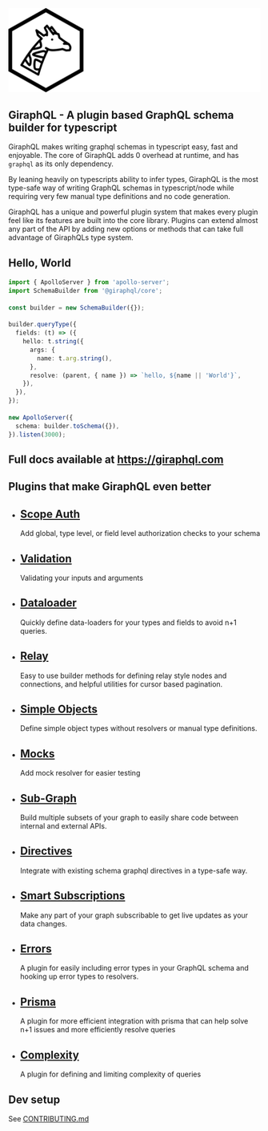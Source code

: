 ![GiraphQL](./website/public/assets/logo-name-auto.svg)

## GiraphQL - A plugin based GraphQL schema builder for typescript

GiraphQL makes writing graphql schemas in typescript easy, fast and enjoyable. The core of GiraphQL
adds 0 overhead at runtime, and has `graphql` as its only dependency.

By leaning heavily on typescripts ability to infer types, GiraphQL is the most type-safe way of
writing GraphQL schemas in typescript/node while requiring very few manual type definitions and no
code generation.

GiraphQL has a unique and powerful plugin system that makes every plugin feel like its features are
built into the core library. Plugins can extend almost any part of the API by adding new options or
methods that can take full advantage of GiraphQLs type system.

## Hello, World

```typescript
import { ApolloServer } from 'apollo-server';
import SchemaBuilder from '@giraphql/core';

const builder = new SchemaBuilder({});

builder.queryType({
  fields: (t) => ({
    hello: t.string({
      args: {
        name: t.arg.string(),
      },
      resolve: (parent, { name }) => `hello, ${name || 'World'}`,
    }),
  }),
});

new ApolloServer({
  schema: builder.toSchema({}),
}).listen(3000);
```

## Full docs available at https://giraphql.com

## Plugins that make GiraphQL even better

- ## [Scope Auth](https://giraphql.com/plugins/scope-auth)
  Add global, type level, or field level authorization checks to your schema
- ## [Validation](https://giraphql.com/plugins/validation)
  Validating your inputs and arguments
- ## [Dataloader](https://giraphql.com/plugins/dataloader)
  Quickly define data-loaders for your types and fields to avoid n+1 queries.
- ## [Relay](https://giraphql.com/plugins/relay)
  Easy to use builder methods for defining relay style nodes and connections, and helpful utilities
  for cursor based pagination.
- ## [Simple Objects](https://giraphql.com/plugins/simple-objects)
  Define simple object types without resolvers or manual type definitions.
- ## [Mocks](https://giraphql.com/plugins/mocks)
  Add mock resolver for easier testing
- ## [Sub-Graph](https://giraphql.com/plugins/sub-graph)
  Build multiple subsets of your graph to easily share code between internal and external APIs.
- ## [Directives](https://giraphql.com/plugins/directives)
  Integrate with existing schema graphql directives in a type-safe way.
- ## [Smart Subscriptions](https://giraphql.com/plugins/smart-subscriptions)
  Make any part of your graph subscribable to get live updates as your data changes.
- ## [Errors](https://giraphql.com/plugins/errors)
  A plugin for easily including error types in your GraphQL schema and hooking up error types to
  resolvers.
- ## [**Prisma**](https://giraphql.com/plugins/prisma)
  A plugin for more efficient integration with prisma that can help solve n+1 issues and more
  efficiently resolve queries
- ## [**Complexity**](https://giraphql.com/plugins/complexity)
  A plugin for defining and limiting complexity of queries

## Dev setup

See [CONTRIBUTING.md](./CONTRIBUTING.md)
